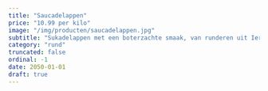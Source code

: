 ```yaml
---
title: "Saucadelappen"
price: "10.99 per kilo"
image: "/img/producten/saucadelappen.jpg"
subtitle: "Sukadelappen met een boterzachte smaak, van runderen uit Ierland. Zachtjes laten sudderen tot het bijna uit elkaar valt. Om eindeloos mee te varieren, bijvoorbeeld in een indonesisch stoofgerecht."
category: "rund"
truncated: false
ordinal: -1
date: 2050-01-01
draft: true
---
```

